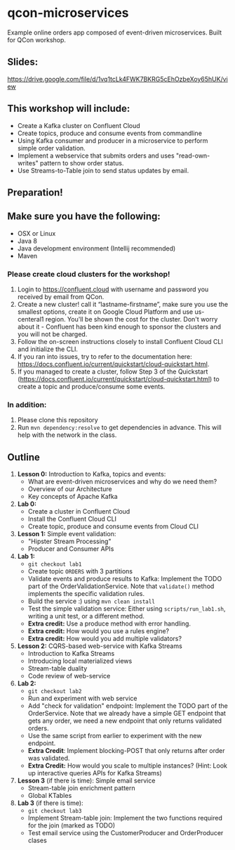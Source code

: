 # qcon-microservices
Example online orders app composed of event-driven microservices. Built for QCon workshop.

## Slides: 
https://drive.google.com/file/d/1vq1tcLk4FWK7BKRG5cEhOzbeXoy65hUK/view

## This workshop will include:

- Create a Kafka cluster on Confluent Cloud
- Create topics, produce and consume events from commandline
- Using Kafka consumer and producer in a microservice to perform simple order validation.
- Implement a webservice that submits orders and uses "read-own-writes" pattern to show order status.
- Use Streams-to-Table join to send status updates by email.


## Preparation!

## Make sure you have the following:
- OSX or Linux
- Java 8
- Java development environment (Intellij recommended)
- Maven

### Please create cloud clusters for the workshop!

1. Login to https://confluent.cloud with username and password you received by email from QCon.
2. Create a new cluster! call it “lastname-firstname”, make sure you
use the smallest options, create it on Google Cloud Platform and use
us-centeral1 region. You'll be shown the cost for the cluster. Don't
worry about it - Confluent has been kind enough to sponsor the
clusters and you will not be charged.
3. Follow the on-screen instructions closely to install Confluent
Cloud CLI and initialize the CLI.
4. If you ran into issues, try to refer to the documentation here:
https://docs.confluent.io/current/quickstart/cloud-quickstart.html.
5. If you managed to create a cluster, follow Step 3 of the Quickstart
(https://docs.confluent.io/current/quickstart/cloud-quickstart.html)
to create a topic and produce/consume some events.

### In addition:
1. Please clone this repository
2. Run `mvn dependency:resolve` to get dependencies in advance. This will help with the network in the class.


## Outline

1. **Lesson 0:** Introduction to Kafka, topics and events:
    - What are event-driven microservices and why do we need them?
    - Overview of our Architecture
    - Key concepts of Apache Kafka
2. **Lab 0:** 
    - Create a cluster in Confluent Cloud
    - Install the Confluent Cloud CLI
    - Create topic, produce and consume events from Cloud CLI
3. **Lesson 1:** Simple event validation:
    - "Hipster Stream Processing"
    - Producer and Consumer APIs
4. **Lab 1:** 
    - `git checkout lab1`
    - Create topic `ORDERS` with 3 partitions
    - Validate events and produce results to Kafka: Implement the TODO part of the OrderValidationService. Note that `validate()` method implements the specific validation rules.
    - Build the service :) using `mvn clean install`
    - Test the simple validation service: Either using `scripts/run_lab1.sh`, writing a unit test, or a different method.
    - **Extra credit:** Use a produce method with error handling.
    - **Extra credit:** How would you use a rules engine?
    - **Extra credit:** How would you add multiple validators?
5. **Lesson 2:** CQRS-based web-service with Kafka Streams
    - Introduction to Kafka Streams
    - Introducing local materialized views
    - Stream-table duality
    - Code review of web-service
6. **Lab 2:**
    - `git checkout lab2`
    - Run and experiment with web service
    - Add "check for validation" endpoint: Implement the TODO part of the OrderService. Note that we already have a simple GET endpoint that gets any order, we need a new endpoint that only returns validated orders.
    - Use the same script from earlier to experiment with the new endpoint.
    - **Extra Credit**: Implement blocking-POST that only returns after order was validated.
    - **Extra Credit:** How would you scale to multiple instances? (Hint: Look up interactive queries APIs for Kafka Streams)
7. **Lesson 3** (if there is time): Simple email service
    - Stream-table join enrichment pattern
    - Global KTables
8. **Lab 3** (if there is time):
    - `git checkout lab3`
    - Implement Stream-table join: Implement the two functions required for the join (marked as TODO)
    - Test email service using the CustomerProducer and OrderProducer clases



